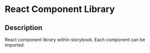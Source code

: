 # React Component Library

## Description
React component library within storybook. Each component can be imported.